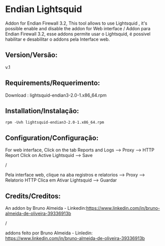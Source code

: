 Endian Lightsquid
=============
Addon for Endian Firewall 3.2, This tool allows to use Lightsquid , it's possible enable and disable the addon for Web interface / 
Addon para Endian Firewall 3.2, esse addons permite usar o Lightsquid, é possivel habilitar e desabilitar o addons pela Interface web.

Version/Versão:
--------
v.1

Requirements/Requerimento:
--------
Download : lightsquid-endian3-2.0-1.x86_64.rpm


Installation/Instalação:
--------

    rpm -Uvh lightsquid-endian3-2.0-1.x86_64.rpm 
    
    
Configuration/Configuração:
--------
For web interface, Click on the tab Reports and Logs --> Proxy --> HTTP Report
Click on Active Lightsquid --> Save 

/

Pela interface web, clique na aba registros e relatorios --> Proxy --> Relatorio HTTP
Clica em Ativar Lightsquid --> Guardar

Credits/Creditos:  
--------

An addon by Bruno Almeida - Linkedin:https://www.linkedin.com/in/bruno-almeida-de-oliveira-39336913b

/

addons feito por Bruno Almeida - Linledin: https://www.linkedin.com/in/bruno-almeida-de-oliveira-39336913b





